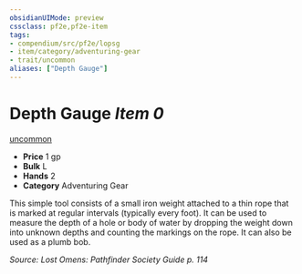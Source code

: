 ```yaml
---
obsidianUIMode: preview
cssclass: pf2e,pf2e-item
tags:
- compendium/src/pf2e/lopsg
- item/category/adventuring-gear
- trait/uncommon
aliases: ["Depth Gauge"]
---
```

# Depth Gauge *Item 0*  
[uncommon](../../../rules/traits/uncommon.md)  

- **Price** 1 gp
- **Bulk** L
- **Hands** 2
- **Category** Adventuring Gear

This simple tool consists of a small iron weight attached to a thin rope that is marked at regular intervals (typically every foot). It can be used to measure the depth of a hole or body of water by dropping the weight down into unknown depths and counting the markings on the rope. It can also be used as a plumb bob.

*Source: Lost Omens: Pathfinder Society Guide p. 114*